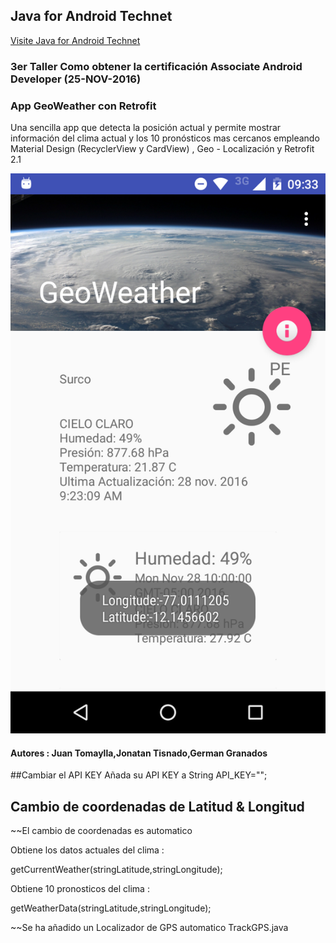 ## Java for Android Technet

[Visite Java for Android Technet](http://www.meetup.com/Java-For-Android-TechNet/)

### 3er Taller Como obtener la certificación Associate Android Developer (25-NOV-2016)

### App GeoWeather con Retrofit
Una sencilla app que detecta la posición actual y permite mostrar información del clima
actual y los 10 pronósticos mas cercanos empleando Material Design (RecyclerView y CardView) , 
Geo - Localización y Retrofit 2.1

![screenshot](https://github.com/codejat/GeoWeather/blob/master/Screenshot_20161128-093317.png)


#### Autores : Juan Tomaylla,Jonatan Tisnado,German Granados


##Cambiar el  API KEY 
Añada su API KEY a String API_KEY="";

## Cambio de coordenadas de Latitud & Longitud
~~El cambio de coordenadas es automatico 

Obtiene los datos actuales del clima :

getCurrentWeather(stringLatitude,stringLongitude);

Obtiene 10 pronosticos del clima :

getWeatherData(stringLatitude,stringLongitude);

~~Se ha añadido un Localizador de GPS automatico
TrackGPS.java






